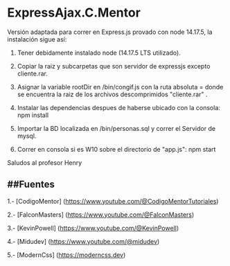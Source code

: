 # ExpressAjax.C.Mentor

Versión adaptada para correr en Express.js provado con node 14.17.5, la instalación sigue así:

1. Tener debidamente instalado node (14.17.5 LTS utilizado).

2. Copiar la raiz y subcarpetas que son servidor de expressjs excepto cliente.rar.

3. Asignar la variable rootDir en /bin/congif.js con la ruta absoluta = donde se encuentra la raiz de los archivos descomprimidos "cliente.rar" .

4. Instalar las dependencias despues de haberse ubicado con la consola:
npm install

5. Importar la BD localizada en /bin/personas.sql y correr el Servidor de mysql.

6. Correr en consola si es W10 sobre el directorio de "app.js":
npm start

Saludos al profesor Henry

##Fuentes
---
 
 1.- [CodigoMentor] (https://www.youtube.com/@CodigoMentorTutoriales)
 
 2.- [FalconMasters] (https://www.youtube.com/@FalconMasters)
 
 3.- [KevinPowell] (https://www.youtube.com/@KevinPowell)
 
 4.- [Midudev] (https://www.youtube.com/@midudev)
 
 5.- [ModernCss] (https://moderncss.dev)
